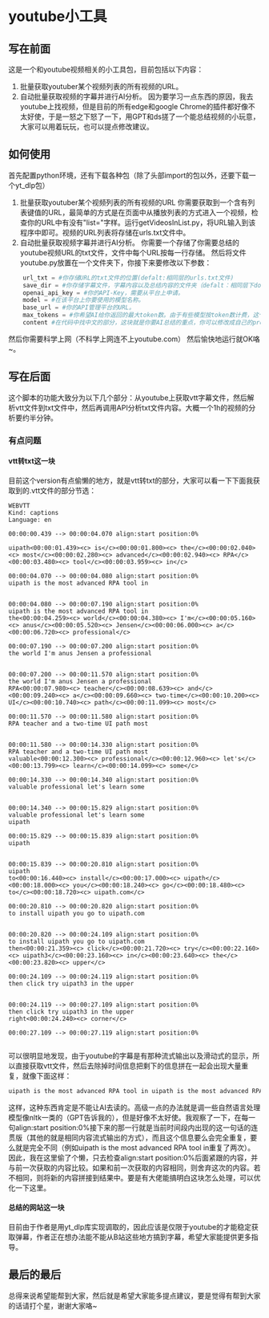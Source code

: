 # youtube小工具

## 写在前面

这是一个和youtube视频相关的小工具包，目前包括以下内容：
1. 批量获取youtuber某个视频列表的所有视频的URL。
2. 自动批量获取视频的字幕并进行AI分析。
因为要学习一点东西的原因，我去youtube上找视频，但是目前的所有edge和google Chrome的插件都好像不太好使，于是一怒之下怒了一下，用GPT和ds搓了一个能总结视频的小玩意，大家可以用着玩玩，也可以提点修改建议。

## 如何使用

首先配置python环境，还有下载各种包（除了头部import的包以外，还要下载一个yt_dlp包）
1. 批量获取youtuber某个视频列表的所有视频的URL
    你需要获取到一个含有列表键值的URL，最简单的方式是在页面中从播放列表的方式进入一个视频，检查你的URL中有没有"list="字样。运行getVideosInList.py，将URL输入到该程序中即可。视频的URL列表将存储在urls.txt文件中。
2. 自动批量获取视频字幕并进行AI分析。
   你需要一个存储了你需要总结的youtube视频URL的txt文件，文件中每个URL按每一行存储。
   然后将文件youtube.py放置在一个文件夹下，你接下来要修改以下参数：
```py
    url_txt = #你存储URL的txt文件的位置(defalt:相同层的urls.txt文件)
    save_dir = #你存储字幕文件，字幕内容以及总结内容的文件夹（defalt：相同层下downloads文件夹内）
    openai_api_key = #你的API-Key，需要从平台上申请。
    model = #在该平台上你要使用的模型名称。
    base_url = #你的API管理平台的URL。
    max_tokens = #你希望AI给你返回的最大token数。由于有些模型按token数计费，这个限制可以省点钱，要是免费模型就不管了。
    content #在代码中找中文的部分，这块就是你要AI总结的重点，你可以修改成自己的prompt，让AI的总结有更明确的方向。
```
然后你需要科学上网（不科学上网连不上youtube.com）
然后愉快地运行就OK咯~。

## 写在后面

这个脚本的功能大致分为以下几个部分：从youtube上获取vtt字幕文件，然后解析vtt文件到txt文件中，然后再调用API分析txt文件内容。大概一个1h的视频的分析要约半分钟。

### 有点问题

#### vtt转txt这一块
目前这个version有点偷懒的地方，就是vtt转txt的部分，大家可以看一下下面我获取到的.vtt文件的部分节选：
```vtt
WEBVTT
Kind: captions
Language: en

00:00:00.439 --> 00:00:04.070 align:start position:0%
 
uipath<00:00:01.439><c> is</c><00:00:01.800><c> the</c><00:00:02.040><c> most</c><00:00:02.280><c> advanced</c><00:00:02.940><c> RPA</c><00:00:03.480><c> tool</c><00:00:03.959><c> in</c>

00:00:04.070 --> 00:00:04.080 align:start position:0%
uipath is the most advanced RPA tool in
 

00:00:04.080 --> 00:00:07.190 align:start position:0%
uipath is the most advanced RPA tool in
the<00:00:04.259><c> world</c><00:00:04.380><c> I'm</c><00:00:05.160><c> anus</c><00:00:05.520><c> Jensen</c><00:00:06.000><c> a</c><00:00:06.720><c> professional</c>

00:00:07.190 --> 00:00:07.200 align:start position:0%
the world I'm anus Jensen a professional
 

00:00:07.200 --> 00:00:11.570 align:start position:0%
the world I'm anus Jensen a professional
RPA<00:00:07.980><c> teacher</c><00:00:08.639><c> and</c><00:00:09.240><c> a</c><00:00:09.660><c> two-time</c><00:00:10.200><c> UI</c><00:00:10.740><c> path</c><00:00:11.099><c> most</c>

00:00:11.570 --> 00:00:11.580 align:start position:0%
RPA teacher and a two-time UI path most
 

00:00:11.580 --> 00:00:14.330 align:start position:0%
RPA teacher and a two-time UI path most
valuable<00:00:12.300><c> professional</c><00:00:12.960><c> let's</c><00:00:13.799><c> learn</c><00:00:14.099><c> some</c>

00:00:14.330 --> 00:00:14.340 align:start position:0%
valuable professional let's learn some
 

00:00:14.340 --> 00:00:15.829 align:start position:0%
valuable professional let's learn some
uipath

00:00:15.829 --> 00:00:15.839 align:start position:0%
uipath
 

00:00:15.839 --> 00:00:20.810 align:start position:0%
uipath
to<00:00:16.440><c> install</c><00:00:17.000><c> uipath</c><00:00:18.000><c> you</c><00:00:18.240><c> go</c><00:00:18.480><c> to</c><00:00:18.720><c> uipath.com</c>

00:00:20.810 --> 00:00:20.820 align:start position:0%
to install uipath you go to uipath.com
 

00:00:20.820 --> 00:00:24.109 align:start position:0%
to install uipath you go to uipath.com
then<00:00:21.359><c> click</c><00:00:21.720><c> try</c><00:00:22.160><c> uipath3</c><00:00:23.160><c> in</c><00:00:23.640><c> the</c><00:00:23.820><c> upper</c>

00:00:24.109 --> 00:00:24.119 align:start position:0%
then click try uipath3 in the upper
 

00:00:24.119 --> 00:00:27.109 align:start position:0%
then click try uipath3 in the upper
right<00:00:24.240><c> corner</c>

00:00:27.109 --> 00:00:27.119 align:start position:0%
 
```

可以很明显地发现，由于youtube的字幕是有那种流式输出以及滑动式的显示，所以直接获取vtt文件，然后去除掉时间信息把剩下的信息拼在一起会出现大量重复，就像下面这样：

```txt
uipath is the most advanced RPA tool in uipath is the most advanced RPA tool in the world I'm anus Jensen a professional the world I'm anus Jensen a professional the world I'm anus Jensen a professional RPA teacher and a two-time UI path most RPA teacher and a two-time UI path most RPA teacher and a two-time UI path most valuable professional let's learn some valuable professional let's learn some valuable professional let's learn some uipath uipath uipath to install uipath you go to uipath.com to install uipath you go to uipath.com to install uipath you go to uipath.com then click try uipath3 in the upper then click try uipath3 in the upper then click try uipath3 in the upper right corner here we want to install the full here we want to install the full automation Cloud for community that is automation Cloud for community that is automation Cloud for community that is the free full version so click the get the free 
```
这样，这种东西肯定是不能让AI去读的。高级一点的办法就是调一些自然语言处理模型像nltk一类的（GPT告诉我的），但是好像不太好使。我观察了一下，在每一句align:start position:0%接下来的那一行就是当前时间段内出现的这一句话的连贯版（其他的就是相同内容流式输出的方式），而且这个信息要么会完全重复，要么就是完全不同（例如uipath is the most advanced RPA tool in重复了两次）。因此，我在这里偷了个懒，只去检查align:start position:0%后面紧跟的内容，并与前一次获取的内容比较。如果和前一次获取的内容相同，则舍弃这次的内容。若不相同，则将新的内容拼接到结果中。要是有大佬能搞明白这块怎么处理，可以优化一下这里。

#### 总结的网站这一块

目前由于作者是用yt_dlp库实现调取的，因此应该是仅限于youtube的才能稳定获取弹幕，作者正在想办法能不能从B站这些地方搞到字幕，希望大家能提供更多指导。

## 最后的最后

总得来说希望能帮到大家，然后就是希望大家能多提点建议，要是觉得有帮到大家的话请打个星，谢谢大家咯~


